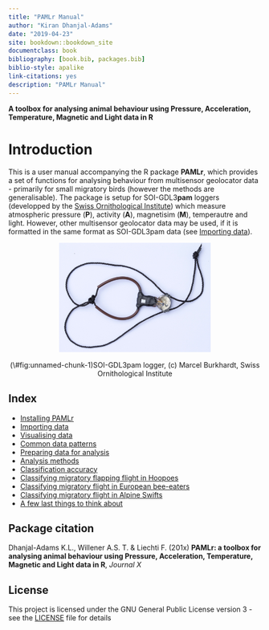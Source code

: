 ```yaml
--- 
title: "PAMLr Manual"
author: "Kiran Dhanjal-Adams"
date: "2019-04-23"
site: bookdown::bookdown_site
documentclass: book
bibliography: [book.bib, packages.bib]
biblio-style: apalike
link-citations: yes
description: "PAMLr Manual"
---
```


**A toolbox for analysing animal behaviour using Pressure, Acceleration, Temperature, Magnetic and Light data in R**




# Introduction

This is a user manual accompanying the R package **PAMLr**, which provides a set of functions for analysing behaviour from multisensor geolocator data - primarily for small migratory birds (however the methods are generalisable). The package is setup for SOI-GDL3**pam** loggers (developped by the [Swiss Ornithological Institute](www.vogelwarte.ch/en)) which measure atmospheric pressure (**P**), activity (**A**), magnetisim (**M**), temperautre and light. However, other multisensor geolocator data may be used, if it is formatted in the same format as SOI-GDL3pam data (see [Importing data](#import)).



<div class="figure" style="text-align: center">
<img src="images/PAM-logger.png" alt="SOI-GDL3pam logger, (c) Marcel Burkhardt,  Swiss Ornithological Institute" width="60%" />
<p class="caption">(\#fig:unnamed-chunk-1)SOI-GDL3pam logger, (c) Marcel Burkhardt,  Swiss Ornithological Institute</p>
</div>


## Index

* [Installing PAMLr](#install)
* [Importing data](#import)
* [Visualising data](#dataviz)
* [Common data patterns](#patterns)
* [Preparing data for analysis](#dataprep)
* [Analysis methods](#method)
* [Classification accuracy](#accuracy)
* [Classifying migratory flapping flight in Hoopoes](#flapping)
* [Classifying migratory flight in European bee-eaters](#soar)
* [Classifying migratory flight in Alpine Swifts](#swift)
* [A few last things to think about](#outook)

## Package citation

Dhanjal-Adams K.L., Willener A.S. T. & Liechti F. (201x) **PAMLr: a toolbox for analysing animal behaviour using Pressure, Acceleration, Temperature, Magnetic and Light data in R**, *Journal X*

## License

This project is licensed under the GNU General Public License version 3 - see the [LICENSE](https://github.com/KiranLDA/PAMLr/blob/master/LICENSE) file for details

